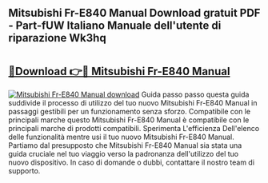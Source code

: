 ## Mitsubishi Fr-E840 Manual Download gratuit PDF - Part-fUW Italiano Manuale dell'utente di riparazione Wk3hq

# <h2><a href="http://dfehg9.blite.top/?on=Mitsubishi+Fr-E840+Manual">🔗Download 👉🔴 Mitsubishi Fr-E840 Manual</a></h2>

[![Mitsubishi Fr-E840 Manual download](https://i.imgur.com/lujVjoI.png)](http://dfehg9.blite.top/?on=Mitsubishi+Fr-E840+Manual)
Guida passo passo questa guida suddivide il processo di utilizzo del tuo nuovo Mitsubishi Fr-E840 Manual in passaggi gestibili per un funzionamento senza sforzo. Compatibile con le principali marche questo Mitsubishi Fr-E840 Manual è compatibile con le principali marche di prodotti compatibili. Sperimenta L'efficienza Dell'elenco delle funzionalità mentre usi il tuo nuovo Mitsubishi Fr-E840 Manual. Partiamo dal presupposto che Mitsubishi Fr-E840 Manual sia stata una guida cruciale nel tuo viaggio verso la padronanza dell'utilizzo del tuo nuovo dispositivo. In caso di domande o dubbi, contattare il nostro team di supporto.
